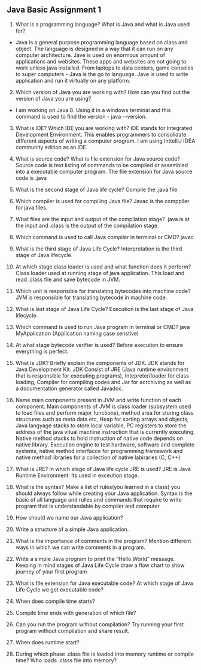 ## Java Basic Assignment 1
1. What is a programming language? What is Java and what is Java used for?
- Java is a general purpose programming language based on class and object. The language is designed in a way that it can run on any computer architecture. 
Jave is used on enormous amount of applications and websites. These apps and websites are not going to work unless java installed. From laptops to data centers, game consoles to super computers - Java is the go to language. Jave is used to write application and run it virtually on any platform.

2. Which version of Java you are working with? How can you find out the version of Java you are using?
- I am working on Java 8. Using it in a windows terminal and this command is used to find the version - java --version.

3. What is IDE? Which IDE you are working with? 
IDE stands for Integrated Development Environment. This enables programmers to consolidate different aspects of writing a computer program. I am using InttelliJ IDEA community
edition as an IDE.

4. What is source code? What is file extension for Java source code?
Source code is text listing of commands to be compiled or assembled into a executable computer program. The file extension for Java source code is .java

5. What is the second stage of Java life cycle?
Compile the .java file

6. Which compiler is used for compiling Java file? 
Javac is the comppiler for java files.

7. What files are the input and output of the compilation stage?
.java is at the input and .class is the output of the compilation stage.

8. Which command is used to call Java compiler in terminal or CMD?
javac

9. What is the third stage of Java Life Cycle? 
Interpretation is the third stage of Java lifecycle.

10. At which stage class loader is used and what function does it perform?
Class loader used at running stage of java application. This load and read .class file and save bytecode in JVM.

11. Which unit is responsible for translating bytecodes into machine code?
JVM is responsible for translating bytecode in machine code.

12. What is last stage of Java Life Cycle?
Execution is the last stage of Java lifecycle.

13. Which command is used to run Java program in terminal or CMD?
java MyApplication (Application naming case senstive) 

14. At what stage bytecode verifier is used? 
Before execution to ensure everything is perfect.

15. What is JDK? Briefly explain the components of JDK.
JDK stands for Java Development Kit. JDK Consist of JRE (Java runtime environment that is responsible for executing programs), Intepreter/loader for class loading,
Compiler for compiling codes and Jar for acrchiving as well as a documentation generator called Javadoc.

16. Name main components present in JVM and write function of each component.
Main components of JVM is class loader (subsystem used to load files and perform major functions), method area for storing class structures such as meta data etc, Heap for sorting
arrays and objects, Java langyage stacks to store local variable, PC registers to store the address of the java vitual machine instruction that is currently executing.
Native method stacks to hold instruction of native code depends on native library. Execution engine to test hardware, software and complete systems, native method interfacce for programming
framework and native method libraries for a collection of native labiraries (C, C++)

17. What is JRE? In which stage of Java life cycle JRE is used?
JRE is Java Runtime Environment. Its used in exceution stage.

18. What is the syntax? Make a list of rules(you learned in a class) you should always follow while creating your Java application.
Syntax is the basic of all language and rulles and commands that require to write program that is understandable by compiler and computer.

19. How should we name our Java application? 
20. Write a structure of a simple Java application. 
21. What is the importance of comments in the program? Mention different ways in which we can write comments in a program. 
22. Write a simple Java program to print the “Hello World” message. Keeping in mind stages of Java Life Cycle draw a flow chart to show journey of your first program 
23. What is file extension for Java executable code? At which stage of Java Life Cycle we get executable code?  
24. When does compile time starts? 
25. Compile time ends with generation of which file? 
25. Can you run the program without compilation? Try running your first program without compilation and share result. 
26. When does runtime start? 
27. During which phase .class file is loaded into memory runtime or compile time? Who loads .class file into memory?
